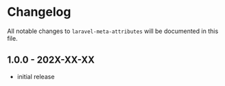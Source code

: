 # Changelog

All notable changes to `laravel-meta-attributes` will be documented in this file.

## 1.0.0 - 202X-XX-XX

- initial release
